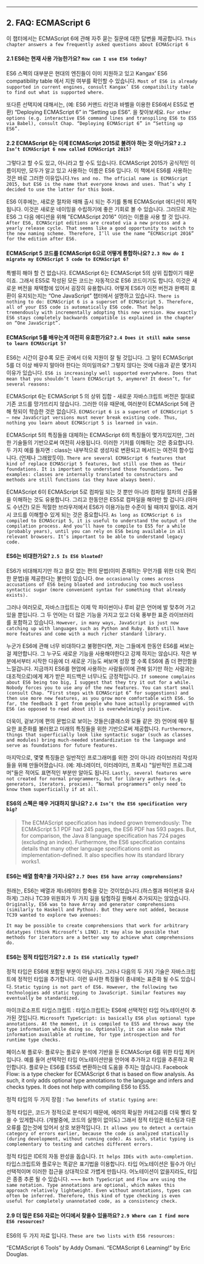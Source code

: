 ----
## 2. FAQ: ECMAScript 6

이 챕터에서는 ECMAScript 6에 관해 자주 묻는 질문에 대한 답변을 제공합니다. `This chapter answers a few frequently asked questions about ECMAScript 6`

#### 2.1 ES6는 현재 사용 가능한가요? `How can I use ES6 today?`

ES6 스펙의 대부분은 현대의 엔진들이 이미 지원하고 있고 Kangax’ ES6 compatibility table 에서 지원 여부를 확인할 수 있습니다. `Most of ES6 is already supported in current engines, consult Kangax’ ES6 compatibility table to find out what is supported where.`

또다른 선택지에 대해서는, (예: ES6 커맨드 라인과 바벨을 이용한 ES6에서 ES5로 변환) “Deploying ECMAScript 6” in “Setting up ES6”. 을 찾아보세요. `For other options (e.g. interactive ES6 command lines and transpiling ES6 to ES5 via Babel), consult Chap. “Deploying ECMAScript 6” in “Setting up ES6”.`

#### 2.2 ECMAScript 6는 이제 ECMAScript 2015로 불려야 하는 것 아닌가요? `2.2 Isn’t ECMAScript 6 now called ECMAScript 2015?`

그렇다고 할 수도 있고, 아니라고 할 수도 있습니다. ECMAScript 2015가 공식적인 이름이지만, 모두가 알고 있고 사용하는 이름은 ES6 입니다. 이 책에서 ES6를 사용하는 것은 바로 그러한 이유입니다.`Yes and no. The official name is ECMAScript 2015, but ES6 is the name that everyone knows and uses. That’s why I decided to use the latter for this book.`

ES6 이후에는, 새로운 절차와 매해 출시 되는 주기를 통해 ECMAScript 에디션이 제작 됩니다. 이것은 새로운 네이밍을 수립하기에 좋은 기회로 볼 수 있습니다. 그러므로 저는 ES6 그 다음 에디션을 위해 "ECMAScript 2016" 이라는 이름을 사용 할 것 입니다. `After ES6, ECMAScript editions are created via a new process and a yearly release cycle. That seems like a good opportunity to switch to the new naming scheme. Therefore, I’ll use the name “ECMAScript 2016” for the edition after ES6.`

#### ECMAScript 5 코드를 ECMAScript 6으로 어떻게 통합하나요? `2.3 How do I migrate my ECMAScript 5 code to ECMAScript 6?`

특별히 해야 할 건 없습니다. ECMAScript 6는 ECMAScript 5의 상위 집합이기 때문이죠. 그래서 ES5로 작성된 모든 코드는 자동적으로 ES6 코드이기도 합니다. 이것은 새로운 버전을 채택함에 있어서 굉장히 유용합니다. 어떻게 ES6가 이전 버전과 완벽히 호환이 유지되는지는 “One JavaScript” 챕터에서 설명하고 있습니다. `There is nothing to do: ECMAScript 6 is a superset of ECMAScript 5. Therefore, all of your ES5 code is automatically ES6 code. That helps tremendously with incrementally adopting this new version. How exactly ES6 stays completely backwards compatible is explained in the chapter on “One JavaScript”.`

#### ECMAScript 5를 배우는게 여전히 유효한가요? `2.4 Does it still make sense to learn ECMAScript 5?`

ES6는 시간이 갈수록 모든 곳에서 더욱 지원이 잘 될 것입니다. 그 말이 ECMAScript 5를 더 이상 배우지 말아야 한다는 의미일까요? 그렇지 않다는 것에 다음과 같은 몇가지 이유가 있습니다. `ES6 is increasingly well supported everywhere. Does that mean that you shouldn’t learn ECMAScript 5, anymore? It doesn’t, for several reasons:`

ECMAScript 6는 ECMAScript 5 의 상위 집합 - 새로운 자바스크립트 버전은 절대로 기존 코드를 망가뜨리지 않습니다. 그러한 이유 때문에,  여러분이 ECMAScript 5에 관해 헛되이 학습한 것은 없습니다. `ECMAScript 6 is a superset of ECMAScript 5 – new JavaScript versions must never break existing code. Thus, nothing you learn about ECMAScript 5 is learned in vain.`

ECMAScript 5의 특징들을 대체하는 ECMAScript 6의 특징들이 몇가지있지만, 그러한 기술들의 기반으로써 여전히 사용됩니다. 이러한 기저를 이해하는 것은 중요합니다. 두 가지 예를 들자면 : class는 내부적으로 생성자로 변환되고 메서드는 여전히 함수입니다. (언제나 그래왔듯이). `There are several ECMAScript 6 features that kind of replace ECMAScript 5 features, but still use them as their foundations. It is important to understand those foundations. Two examples: classes are internally translated to constructors and methods are still functions (as they have always been).`

ECMAScript 6이 ECMAScript 5로 컴파일 되는 것 뿐만 아니라 컴파일 절차의 산출물을 이해하는 것도 유용합니다. 그리고 한동안은 ES5로 컴파일을 해야만 할 겁니다.(아마도 수년간) 모든 적절한 브라우저에서 ES6가 이용가능한 수준이 될 때까지 말이죠. 레거시 코드를 이해할수 있게 되는 것은 중요합니다. `As long as ECMAScript 6 is compiled to ECMAScript 5, it is useful to understand the output of the compilation process. And you’ll have to compile to ES5 for a while (probably years), until you can rely on ES6 being available in all relevant browsers. It’s important to be able to understand legacy code.`

#### ES6는 비대한가요? `2.5 Is ES6 bloated?`

ES6가 비대해지기만 하고 쓸모 없는 편의 문법(이미 존재하는 무언가를 위한 더욱 편리한 문법)을 제공한다는 불만이 있습니다. `One occasionally comes across accusations of ES6 being bloated and introducing too much useless syntactic sugar (more convenient syntax for something that already exists).`

그러나 여러모로, 자바스크립트는 이제 막 파이썬이나 루비 같은 언어에 발 맞추어 가고 있을 뿐입니다. 그 두 언어는 더 많은 기능을 가지고 있고 더욱 풍부한 표준 라이브러리를 포함하고 있습니다. `However, in many ways, JavaScript is just now catching up with languages such as Python and Ruby. Both still have more features and come with a much richer standard library.`

누군가 ES6에 관해 너무 비대하다고 불평한다면, 저는 그들에게 한동안 ES6를 써보는 걸 제안합니다. 그 누구도 새로운 기능을 사용해야한다고 강제 하지는 않습니다. 작은 부분에서부터 시작한 다음에 더 새로운 기능도 써보며 성장 할 수록 ES6에 좀 더 편안함을 느낄겁니다. 지금까지 ES6를 현업에 사용하는 사람들(이에 관해 읽기만 하는 사람과는 대조적으로)에게 제가 받은 피드백은 너무나도 긍정적입니다. `If someone complains about ES6 being too big, I suggest that they try it out for a while. Nobody forces you to use any of the new features. You can start small (consult Chap. “First steps with ECMAScript 6” for suggestions) and then use more new features, as you grow more comfortable with ES6. So far, the feedback I get from people who have actually programmed with ES6 (as opposed to read about it) is overwhelmingly positive.`

더욱이, 겉보기에 편의 문법으로 보이는 것들은(클래스와 모듈 같은 것) 언어에 매우 필요한 표준화를 불러왔고 미래의 특징들을 위한 기반으로써 제공합니다. `Furthermore, things that superficially look like syntactic sugar (such as classes and modules) bring much-needed standardization to the language and serve as foundations for future features.`

마지막으로, 몇몇 특징들은 일반적인 프로그래머를 위한 것이 아니라 라이브러리 작성자들을 위해 만들어졌습니다. (예: 제너레이터, 이터레이터, 프록시) "일반적인 프로그래머"들은 적어도 표면적인 부분만 알아도 됩니다. `Lastly, several features were not created for normal programmers, but for library authors (e.g. generators, iterators, proxies). “Normal programmers” only need to know them superficially if at all.`

#### ES6의 스펙은 매우 거대하지 않나요? `2.6 Isn’t the ES6 specification very big?`

> The ECMAScript specification has indeed grown tremendously: The ECMAScript 5.1 PDF had 245 pages, the ES6 PDF has 593 pages. But, for comparison, the Java 8 language specification has 724 pages (excluding an index). Furthermore, the ES6 specification contains details that many other language specifications omit as implementation-defined. It also specifies how its standard library works1.

#### ES6는 배열 함축?을 가지나요? `2.7 Does ES6 have array comprehensions?`
원래는, ES6는 배열과 제너레이터 함축을 갖는 것이었습니다.(하스켈과 파이썬과 유사하게) 그러나 TC39 위원회가 두 가지 길을 탐험하길 원해서 추가되지는 않았습니다. `Originally, ES6 was to have Array and generator comprehensions (similarly to Haskell and Python). But they were not added, because TC39 wanted to explore two avenues:`

`It may be possible to create comprehensions that work for arbitrary datatypes (think Microsoft’s LINQ).`
`It may also be possible that methods for iterators are a better way to achieve what comprehensions do.`

#### ES6는 정적 타입인가요? `2.8 Is ES6 statically typed?`
정적 타입은 ES6에 포함된 부분이 아닙니다. 그러나 다음의 두 가지 기술은 자바스크립트에 정적인 타입을 추가합니다. 이런 유사한 특징들이 종내에는 표준화 될 수도 있습니다. `Static typing is not part of ES6. However, the following two technologies add static typing to JavaScript. Similar features may eventually be standardized.`

마이크로소프트 타입스크립트 : 타입스크립트는 ES6에 선택적인 타입 어노테이션이 추가된 것입니다. 
`Microsoft TypeScript: is basically ES6 plus optional type annotations. At the moment, it is compiled to ES5 and throws away the type information while doing so. Optionally, it can also make that information available at runtime, for type introspection and for runtime type checks.`

페이스북 플로우: 플로우는 플로우 분석에 기반을 둔 ECMAScript 6를 위한 타입 체커입니다. 예를 들어 선택적인 타입 어노테이션만을 언어에 추가하고 타입을 추론하고 확인합니다. 플로우는 ES6를 ES5로 변환하는데 도움을 주지는 않습니다.
Facebook Flow: is a type checker for ECMAScript 6 that is based on flow analysis. As such, it only adds optional type annotations to the language and infers and checks types. It does not help with compiling ES6 to ES5.

정적 타입의 두 가지 장점 : `Two benefits of static typing are:`

정적 타입은, 코드가 정적으로 분석되기 때문에,  에러의 확실한 카테고리를 더욱 빨리 찾을 수 있게합니다. (개발중에, 코드의 실행이 없이도) 그래서 정적 타입은 테스팅과 다른 오류를 잡는것에 있어서 상호 보완적입니다. `It allows you to detect a certain category of errors earlier, because the code is analyzed statically (during development, without running code). As such, static typing is complementary to testing and catches different errors.`

정적 타입은 IDE의 자동 완성을 돕습니다. `It helps IDEs with auto-completion.`
타입스크립트와 플로우는 똑같은 표기법을 이용합니다. 타입 어노테이션은 필수가 아닌 선택적이며 이러한 접근을 상대적으로 가볍게 만듭니다. 어노테이션이 없을지라도, 타입은 종종 추론 될 수 있습니다. ~~~
`Both TypeScript and Flow are using the same notation. Type annotations are optional, which makes this approach relatively lightweight. Even without annotations, types can often be inferred. Therefore, this kind of type checking is even useful for completely unannotated code, as a consistency check.`

#### 2.9 더 많은 ES6 자료는 어디에서 찾을수 있을까요? `2.9 Where can I find more ES6 resources?`
ES6의 두 가지 자료 입니다. `These are two lists with ES6 resources:`

“ECMAScript 6 Tools” by Addy Osmani.
“ECMAScript 6 Learning!” by Eric Douglas.
